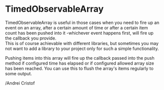 # TimedObservableArray

TimedObservableArray is useful in those cases when you need to fire up an event on an array, after a certain amount of time or after a certain item count has been pushed into it  -whichever event happens first, will fire up the callback you provide.  
This is of course achievable with different libraries, but sometimes you may not want to add a library to your project only for such a simple functionality.

Pushing items into this array will fire up the callback passed into the push method if configured time has elapsed or if configured allowed array size has been reached. You can use this to flush the array's items regularly to some output. 

/Andrei Cristof

